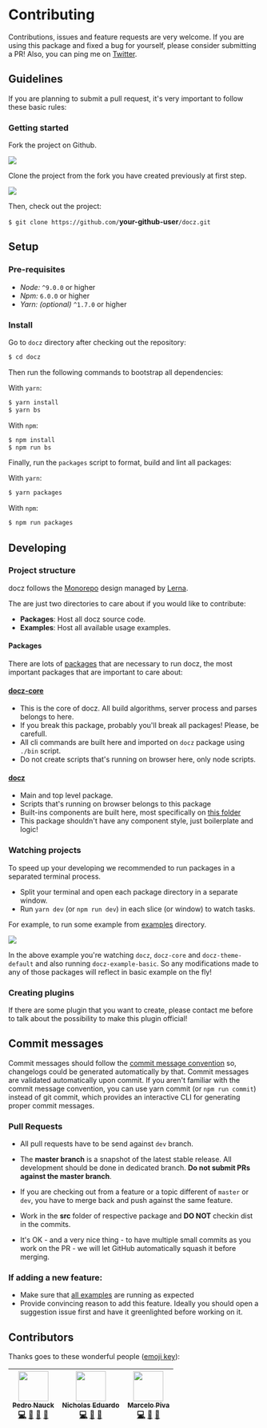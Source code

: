 # Contributing

Contributions, issues and feature requests are very welcome. If you are using this package and fixed a bug for yourself, please consider submitting a PR! Also, you can ping me on [Twitter](https://twitter.com/pedronauck).

## Guidelines

If you are planning to submit a pull request, it's very important to follow these basic rules:

### Getting started

Fork the project on Github.

![](https://www.dropbox.com/s/jgh20dxksyjawgv/fork-project.png?raw=1)

Clone the project from the fork you have created previously at first step.

![](https://www.dropbox.com/s/nzmz154oav7imn5/clone-project.png?raw=1)

Then, check out the project:

`$ git clone https://github.com/`**your-github-user**`/docz.git`

## Setup

### Pre-requisites

- *Node:* `^9.0.0` or higher
- *Npm:* `6.0.0` or higher
- *Yarn: (optional)* `^1.7.0` or higher

### Install

Go to `docz` directory after checking out the repository:

```bash
$ cd docz
```

Then run the following commands to bootstrap all dependencies:

With `yarn`:
```bash
$ yarn install
$ yarn bs
```

With `npm`:
```bash
$ npm install
$ npm run bs
```

Finally, run the `packages` script to format, build and lint all packages:

With `yarn`:
```bash
$ yarn packages
```

With `npm`:
```bash
$ npm run packages
```

## Developing

### Project structure

docz follows the [Monorepo](https://en.wikipedia.org/wiki/Monorepo) design managed by [Lerna](https://github.com/lerna/lerna).

The are just two directories to care about if you would like to contribute:

- **Packages**: Host all docz source code.
- **Examples**: Host all available usage examples.

#### Packages

There are lots of [packages](https://github.com/pedronauck/docz/tree/master/packages) that are necessary to run docz, the most important packages that are important to care about:

#### **[docz-core](https://github.com/pedronauck/docz/tree/master/packages/docz-core)**
- This is the core of docz. All build algorithms, server process and parses belongs to here.
- If you break this package, probably you'll break all packages! Please, be carefull.
- All cli commands are built here and imported on `docz` package using `./bin` script.
- Do not create scripts that's running on browser here, only node scripts.

#### **[docz](https://github.com/pedronauck/docz/tree/master/packages/docz)**
- Main and top level package.
- Scripts that's running on browser belongs to this package
- Built-ins components are built here, most specifically on [this folder](https://github.com/pedronauck/docz/tree/master/packages/docz/src/components)
- This package shouldn't have any component style, just boilerplate and logic!

### Watching projects

To speed up your developing we recommended to run packages in a separated terminal process.

- Split your terminal and open each package directory in a separate window.
- Run `yarn dev` (or `npm run dev`) in each slice (or window) to watch tasks.

For example, to run some example from [examples](https://github.com/pedronauck/docz/tree/master/examples) directory.

![](https://cdn-std.dprcdn.net/files/acc_649651/MdH4FL)

In the above example you're watching `docz`, `docz-core` and `docz-theme-default` and also running `docz-example-basic`. So any modifications made to any of those packages will reflect in basic example on the fly!

### Creating plugins

If there are some plugin that you want to create, please contact me before to talk about the possibility to make this plugin official!

## Commit messages

Commit messages should follow the [commit message convention](https://conventionalcommits.org/) so, changelogs could be generated automatically by that. Commit messages are validated automatically upon commit. If you aren't familiar with the commit message convention, you can use yarn commit (or `npm run commit`) instead of git commit, which provides an interactive CLI for generating proper commit messages.

### Pull Requests

- All pull requests have to be send against `dev` branch.

- The **master branch** is a snapshot of the latest stable release. All development should be done in dedicated branch. **Do not submit PRs against the master branch**.

- If you are checking out from a feature or a topic different of `master` or `dev`, you have to merge back and push against the same feature.

- Work in the **src** folder of respective package and **DO NOT** checkin dist in the commits.

- It's OK - and a very nice thing - to have multiple small commits as you work on the PR - we will let GitHub automatically squash it before merging.

### If adding a new feature:

- Make sure that [all examples](https://github.com/pedronauck/docz/tree/master/examples) are running as expected
- Provide convincing reason to add this feature. Ideally you should open a suggestion issue first and have it greenlighted before working on it.


## Contributors

Thanks goes to these wonderful people ([emoji key](https://github.com/kentcdodds/all-contributors#emoji-key)):

<!-- ALL-CONTRIBUTORS-LIST:START - Do not remove or modify this section -->
<!-- prettier-ignore -->
| [<img src="https://avatars3.githubusercontent.com/u/2029172?v=4" width="60px;"/><br /><sub><b>Pedro Nauck</b></sub>](https://github.com/pedronauck)<br />[💻](https://github.com/pedronauck/docz/commits?author=pedronauck "Code") [📖](https://github.com/pedronauck/docz/commits?author=pedronauck "Documentation") [🐛](https://github.com/pedronauck/docz/issues?q=author%3Apedronauck "Bug reports") [👀](#review-pedronauck "Reviewed Pull Requests") | [<img src="https://avatars0.githubusercontent.com/u/3238901?s=460&v=4" width="60px;"/><br /><sub><b>Nicholas Eduardo</b></sub>](https://github.com/nicholasess)<br />[💻](https://github.com/pedronauck/docz/commits?author=nicholasess "Code") [📖](https://github.com/pedronauck/docz/commits?author=nicholasess "Documentation") [🐛](https://github.com/pedronauck/docz/issues?q=author%3Anicholasess "Bug reports") | [<img src="https://avatars1.githubusercontent.com/u/2096216?s=460&v=4" width="60px;"/><br /><sub><b>Marcelo Piva</b></sub>](https://github.com/mpivaa)<br />[💻](https://github.com/pedronauck/docz/commits?author=mpivaa "Code") [📖](https://github.com/pedronauck/docz/commits?author=mpivaa "Documentation") [🐛](https://github.com/pedronauck/docz/issues?q=author%3Ampivaa "Bug reports") |
| :---: | :---: | :---: |
<!-- ALL-CONTRIBUTORS-LIST:END -->
